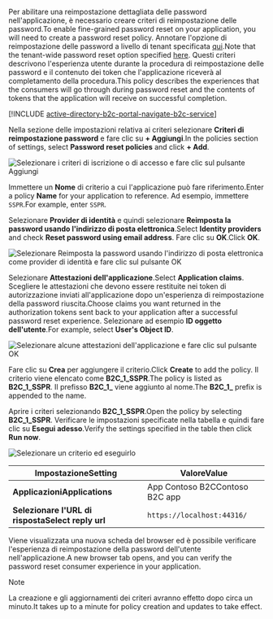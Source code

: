 <span data-ttu-id="c1015-101">Per abilitare una reimpostazione dettagliata delle password nell'applicazione, è necessario creare criteri di reimpostazione delle password.</span><span class="sxs-lookup"><span data-stu-id="c1015-101">To enable fine-grained password reset on your application, you will need to create a password reset policy.</span></span> <span data-ttu-id="c1015-102">Annotare l'opzione di reimpostazione delle password a livello di tenant specificata [qui](../articles/active-directory-b2c/active-directory-b2c-reference-sspr.md).</span><span class="sxs-lookup"><span data-stu-id="c1015-102">Note that the tenant-wide password reset option specified [here](../articles/active-directory-b2c/active-directory-b2c-reference-sspr.md).</span></span> <span data-ttu-id="c1015-103">Questi criteri descrivono l'esperienza utente durante la procedura di reimpostazione delle password e il contenuto dei token che l'applicazione riceverà al completamento della procedura.</span><span class="sxs-lookup"><span data-stu-id="c1015-103">This policy describes the experiences that the consumers will go through during password reset and the contents of tokens that the application will receive on successful completion.</span></span>

[!INCLUDE [active-directory-b2c-portal-navigate-b2c-service](active-directory-b2c-portal-navigate-b2c-service.md)]

<span data-ttu-id="c1015-104">Nella sezione delle impostazioni relativa ai criteri selezionare **Criteri di reimpostazione password** e fare clic su **+ Aggiungi**.</span><span class="sxs-lookup"><span data-stu-id="c1015-104">In the policies section of settings, select **Password reset policies** and click **+ Add**.</span></span>

![Selezionare i criteri di iscrizione o di accesso e fare clic sul pulsante Aggiungi](media/active-directory-b2c-create-password-reset-policy/add-b2c-password-reset-policy.png)

<span data-ttu-id="c1015-106">Immettere un **Nome** di criterio a cui l'applicazione può fare riferimento.</span><span class="sxs-lookup"><span data-stu-id="c1015-106">Enter a policy **Name** for your application to reference.</span></span> <span data-ttu-id="c1015-107">Ad esempio, immettere `SSPR`.</span><span class="sxs-lookup"><span data-stu-id="c1015-107">For example, enter `SSPR`.</span></span>

<span data-ttu-id="c1015-108">Selezionare **Provider di identità** e quindi selezionare **Reimposta la password usando l'indirizzo di posta elettronica**.</span><span class="sxs-lookup"><span data-stu-id="c1015-108">Select **Identity providers** and check **Reset password using email address**.</span></span> <span data-ttu-id="c1015-109">Fare clic su **OK**.</span><span class="sxs-lookup"><span data-stu-id="c1015-109">Click **OK**.</span></span>

![Selezionare Reimposta la password usando l'indirizzo di posta elettronica come provider di identità e fare clic sul pulsante OK](media/active-directory-b2c-create-password-reset-policy/add-b2c-password-reset-identity-providers.png)

<span data-ttu-id="c1015-111">Selezionare **Attestazioni dell'applicazione**.</span><span class="sxs-lookup"><span data-stu-id="c1015-111">Select **Application claims**.</span></span> <span data-ttu-id="c1015-112">Scegliere le attestazioni che devono essere restituite nei token di autorizzazione inviati all'applicazione dopo un'esperienza di reimpostazione della password riuscita.</span><span class="sxs-lookup"><span data-stu-id="c1015-112">Choose claims you want returned in the authorization tokens sent back to your application after a successful password reset experience.</span></span> <span data-ttu-id="c1015-113">Selezionare ad esempio **ID oggetto dell'utente**.</span><span class="sxs-lookup"><span data-stu-id="c1015-113">For example, select **User's Object ID**.</span></span>

![Selezionare alcune attestazioni dell'applicazione e fare clic sul pulsante OK](media/active-directory-b2c-create-password-reset-policy/add-b2c-password-reset-application-claims.png)

<span data-ttu-id="c1015-115">Fare clic su **Crea** per aggiungere il criterio.</span><span class="sxs-lookup"><span data-stu-id="c1015-115">Click **Create** to add the policy.</span></span> <span data-ttu-id="c1015-116">Il criterio viene elencato come **B2C_1_SSPR**.</span><span class="sxs-lookup"><span data-stu-id="c1015-116">The policy is listed as **B2C_1_SSPR**.</span></span> <span data-ttu-id="c1015-117">Il prefisso **B2C_1_** viene aggiunto al nome.</span><span class="sxs-lookup"><span data-stu-id="c1015-117">The **B2C_1_** prefix is appended to the name.</span></span>

<span data-ttu-id="c1015-118">Aprire i criteri selezionando **B2C_1_SSPR**.</span><span class="sxs-lookup"><span data-stu-id="c1015-118">Open the policy by selecting **B2C_1_SSPR**.</span></span> <span data-ttu-id="c1015-119">Verificare le impostazioni specificate nella tabella e quindi fare clic su **Esegui adesso**.</span><span class="sxs-lookup"><span data-stu-id="c1015-119">Verify the settings specified in the table then click **Run now**.</span></span>

![Selezionare un criterio ed eseguirlo](media/active-directory-b2c-create-password-reset-policy/run-b2c-password-reset-policy.png)

| <span data-ttu-id="c1015-121">Impostazione</span><span class="sxs-lookup"><span data-stu-id="c1015-121">Setting</span></span>      | <span data-ttu-id="c1015-122">Valore</span><span class="sxs-lookup"><span data-stu-id="c1015-122">Value</span></span>  |
| ------------ | ------ |
| <span data-ttu-id="c1015-123">**Applicazioni**</span><span class="sxs-lookup"><span data-stu-id="c1015-123">**Applications**</span></span> | <span data-ttu-id="c1015-124">App Contoso B2C</span><span class="sxs-lookup"><span data-stu-id="c1015-124">Contoso B2C app</span></span> |
| <span data-ttu-id="c1015-125">**Selezionare l'URL di risposta**</span><span class="sxs-lookup"><span data-stu-id="c1015-125">**Select reply url**</span></span> | `https://localhost:44316/` |

<span data-ttu-id="c1015-126">Viene visualizzata una nuova scheda del browser ed è possibile verificare l'esperienza di reimpostazione della password dell'utente nell'applicazione.</span><span class="sxs-lookup"><span data-stu-id="c1015-126">A new browser tab opens, and you can verify the password reset consumer experience in your application.</span></span>

> [!NOTE]
> <span data-ttu-id="c1015-127">La creazione e gli aggiornamenti dei criteri avranno effetto dopo circa un minuto.</span><span class="sxs-lookup"><span data-stu-id="c1015-127">It takes up to a minute for policy creation and updates to take effect.</span></span>
>
